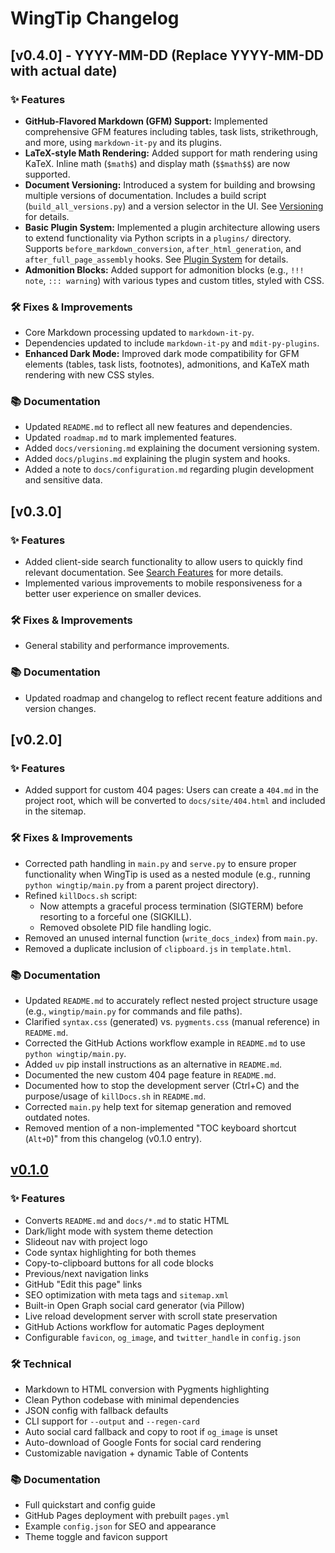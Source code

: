 # WingTip Changelog

## [v0.4.0] - YYYY-MM-DD (Replace YYYY-MM-DD with actual date)

### ✨ Features
- **GitHub-Flavored Markdown (GFM) Support:** Implemented comprehensive GFM features including tables, task lists, strikethrough, and more, using `markdown-it-py` and its plugins.
- **LaTeX-style Math Rendering:** Added support for math rendering using KaTeX. Inline math (`$math$`) and display math (`$$math$$`) are now supported.
- **Document Versioning:** Introduced a system for building and browsing multiple versions of documentation. Includes a build script (`build_all_versions.py`) and a version selector in the UI. See [Versioning](./versioning.md) for details.
- **Basic Plugin System:** Implemented a plugin architecture allowing users to extend functionality via Python scripts in a `plugins/` directory. Supports `before_markdown_conversion`, `after_html_generation`, and `after_full_page_assembly` hooks. See [Plugin System](./plugins.md) for details.
- **Admonition Blocks:** Added support for admonition blocks (e.g., `!!! note`, `::: warning`) with various types and custom titles, styled with CSS.

### 🛠 Fixes & Improvements
- Core Markdown processing updated to `markdown-it-py`.
- Dependencies updated to include `markdown-it-py` and `mdit-py-plugins`.
- **Enhanced Dark Mode:** Improved dark mode compatibility for GFM elements (tables, task lists, footnotes), admonitions, and KaTeX math rendering with new CSS styles.

### 📚 Documentation
- Updated `README.md` to reflect all new features and dependencies.
- Updated `roadmap.md` to mark implemented features.
- Added `docs/versioning.md` explaining the document versioning system.
- Added `docs/plugins.md` explaining the plugin system and hooks.
- Added a note to `docs/configuration.md` regarding plugin development and sensitive data.

## [v0.3.0]

### ✨ Features
- Added client-side search functionality to allow users to quickly find relevant documentation. See [Search Features](./search-features.md) for more details.
- Implemented various improvements to mobile responsiveness for a better user experience on smaller devices.

### 🛠 Fixes & Improvements
- General stability and performance improvements.

### 📚 Documentation
- Updated roadmap and changelog to reflect recent feature additions and version changes.

## [v0.2.0]

### ✨ Features
- Added support for custom 404 pages: Users can create a `404.md` in the project root, which will be converted to `docs/site/404.html` and included in the sitemap.

### 🛠 Fixes & Improvements
- Corrected path handling in `main.py` and `serve.py` to ensure proper functionality when WingTip is used as a nested module (e.g., running `python wingtip/main.py` from a parent project directory).
- Refined `killDocs.sh` script:
    - Now attempts a graceful process termination (SIGTERM) before resorting to a forceful one (SIGKILL).
    - Removed obsolete PID file handling logic.
- Removed an unused internal function (`write_docs_index`) from `main.py`.
- Removed a duplicate inclusion of `clipboard.js` in `template.html`.

### 📚 Documentation
- Updated `README.md` to accurately reflect nested project structure usage (e.g., `wingtip/main.py` for commands and file paths).
- Clarified `syntax.css` (generated) vs. `pygments.css` (manual reference) in `README.md`.
- Corrected the GitHub Actions workflow example in `README.md` to use `python wingtip/main.py`.
- Added `uv` pip install instructions as an alternative in `README.md`.
- Documented the new custom 404 page feature in `README.md`.
- Documented how to stop the development server (Ctrl+C) and the purpose/usage of `killDocs.sh` in `README.md`.
- Corrected `main.py` help text for sitemap generation and removed outdated notes.
- Removed mention of a non-implemented "TOC keyboard shortcut (`Alt+D`)" from this changelog (v0.1.0 entry).

## [v0.1.0](#v010)

### ✨ Features
- Converts `README.md` and `docs/*.md` to static HTML
- Dark/light mode with system theme detection
- Slideout nav with project logo
- Code syntax highlighting for both themes
- Copy-to-clipboard buttons for all code blocks
- Previous/next navigation links
- GitHub "Edit this page" links
- SEO optimization with meta tags and `sitemap.xml`
- Built-in Open Graph social card generator (via Pillow)
- Live reload development server with scroll state preservation
- GitHub Actions workflow for automatic Pages deployment
- Configurable `favicon`, `og_image`, and `twitter_handle` in `config.json`

### 🛠 Technical
- Markdown to HTML conversion with Pygments highlighting
- Clean Python codebase with minimal dependencies
- JSON config with fallback defaults
- CLI support for `--output` and `--regen-card`
- Auto social card fallback and copy to root if `og_image` is unset
- Auto-download of Google Fonts for social card rendering
- Customizable navigation + dynamic Table of Contents

### 📚 Documentation
- Full quickstart and config guide
- GitHub Pages deployment with prebuilt `pages.yml`
- Example `config.json` for SEO and appearance
- Theme toggle and favicon support
